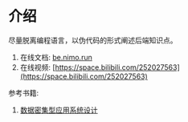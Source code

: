 # 介绍

尽量脱离编程语言，以伪代码的形式阐述后端知识点。

1. 在线文档: [be.nimo.run](https://be.nimo.run)
2. 在线视频: [https://space.bilibili.com/252027563](https://space.bilibili.com/252027563)

参考书籍:

1. [数据密集型应用系统设计
   ](https://book.douban.com/subject/30329536/)
 
